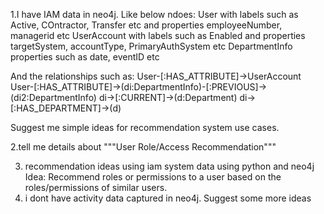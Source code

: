 1.I have IAM data in neo4j. Like below ndoes:
User with labels such as Active, COntractor, Transfer etc and properties employeeNumber, managerid etc
UserAccount with labels such as Enabled and properties targetSystem, accountType, PrimaryAuthSystem etc
DepartmentInfo properties such as date, eventID etc

And the relationships such as:
User-[:HAS_ATTRIBUTE]->UserAccount
User-[:HAS_ATTRIBUTE]->(di:DepartmentInfo)-[:PREVIOUS]->(di2:DepartmentInfo)
                        di->[:CURRENT]->(d:Department)
                        di->[:HAS_DEPARTMENT]->(d)
                        
Suggest me simple ideas for recommendation system use cases.

2.tell me details about """User Role/Access Recommendation"""

3. recommendation ideas using iam system data using python and neo4j
    Idea: Recommend roles or permissions to a user based on the roles/permissions of similar users.
4. i dont have activity data captured in neo4j. Suggest some more ideas
